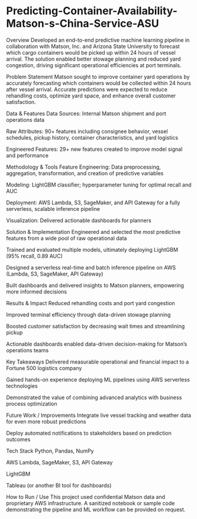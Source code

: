 # Predicting-Container-Availability-Matson-s-China-Service-ASU
Overview
Developed an end-to-end predictive machine learning pipeline in collaboration with Matson, Inc. and Arizona State University to forecast which cargo containers would be picked up within 24 hours of vessel arrival. The solution enabled better stowage planning and reduced yard congestion, driving significant operational efficiencies at port terminals.

Problem Statement
Matson sought to improve container yard operations by accurately forecasting which containers would be collected within 24 hours after vessel arrival. Accurate predictions were expected to reduce rehandling costs, optimize yard space, and enhance overall customer satisfaction.

Data & Features
Data Sources: Internal Matson shipment and port operations data

Raw Attributes: 90+ features including consignee behavior, vessel schedules, pickup history, container characteristics, and yard logistics

Engineered Features: 29+ new features created to improve model signal and performance

Methodology & Tools
Feature Engineering: Data preprocessing, aggregation, transformation, and creation of predictive variables

Modeling: LightGBM classifier; hyperparameter tuning for optimal recall and AUC

Deployment: AWS Lambda, S3, SageMaker, and API Gateway for a fully serverless, scalable inference pipeline

Visualization: Delivered actionable dashboards for planners

Solution & Implementation
Engineered and selected the most predictive features from a wide pool of raw operational data

Trained and evaluated multiple models, ultimately deploying LightGBM (95% recall, 0.89 AUC)

Designed a serverless real-time and batch inference pipeline on AWS (Lambda, S3, SageMaker, API Gateway)

Built dashboards and delivered insights to Matson planners, empowering more informed decisions

Results & Impact
Reduced rehandling costs and port yard congestion

Improved terminal efficiency through data-driven stowage planning

Boosted customer satisfaction by decreasing wait times and streamlining pickup

Actionable dashboards enabled data-driven decision-making for Matson’s operations teams

Key Takeaways
Delivered measurable operational and financial impact to a Fortune 500 logistics company

Gained hands-on experience deploying ML pipelines using AWS serverless technologies

Demonstrated the value of combining advanced analytics with business process optimization

Future Work / Improvements
Integrate live vessel tracking and weather data for even more robust predictions

Deploy automated notifications to stakeholders based on prediction outcomes

Tech Stack
Python, Pandas, NumPy

AWS Lambda, SageMaker, S3, API Gateway

LightGBM

Tableau (or another BI tool for dashboards)

How to Run / Use
This project used confidential Matson data and proprietary AWS infrastructure. A sanitized notebook or sample code demonstrating the pipeline and ML workflow can be provided on request.

